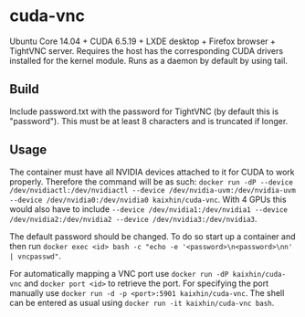 cuda-vnc
========
Ubuntu Core 14.04 + CUDA 6.5.19 + LXDE desktop + Firefox browser + TightVNC server. Requires the host has the corresponding CUDA drivers installed for the kernel module. Runs as a daemon by default by using tail. 

Build
-----
Include password.txt with the password for TightVNC (by default this is "password"). This must be at least 8 characters and is truncated if longer.

Usage
-----
The container must have all NVIDIA devices attached to it for CUDA to work properly.
Therefore the command will be as such: `docker run -dP --device /dev/nvidiactl:/dev/nvidiactl --device /dev/nvidia-uvm:/dev/nvidia-uvm --device /dev/nvidia0:/dev/nvidia0 kaixhin/cuda-vnc`.
With 4 GPUs this would also have to include `--device /dev/nvidia1:/dev/nvidia1 --device /dev/nvidia2:/dev/nvidia2 --device /dev/nvidia3:/dev/nvidia3`.

The default password should be changed. To do so start up a container and then run `docker exec <id> bash -c "echo -e '<password>\n<password>\nn' | vncpasswd"`.

For automatically mapping a VNC port use `docker run -dP kaixhin/cuda-vnc` and `docker port <id>` to retrieve the port.
For specifying the port manually use `docker run -d -p <port>:5901 kaixhin/cuda-vnc`.
The shell can be entered as usual using `docker run -it kaixhin/cuda-vnc bash`.
